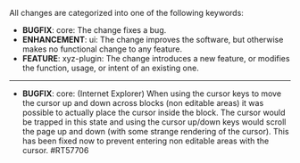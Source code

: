 All changes are categorized into one of the following keywords:

- **BUGFIX**:      core: The change fixes a bug.
- **ENHANCEMENT**: ui: The change improves the software, but otherwise makes no
                   functional change to any feature.
- **FEATURE**: xyz-plugin: The change introduces a new feature, or modifies the
               function, usage, or intent of an existing one.

----


- **BUGFIX**: core: (Internet Explorer) When using the cursor keys to move the
              cursor up and down across blocks (non editable areas) it was possible
              to actually place the cursor inside the block. The cursor would be
              trapped in this state and using the cursor up/down keys would scroll
              the page up and down (with some strange rendering of the cursor).
              This has been fixed now to prevent entering non editable areas with
              the cursor. #RT57706
